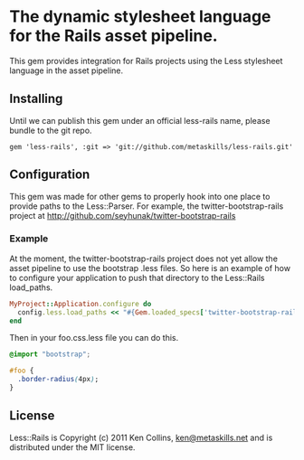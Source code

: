 # The dynamic stylesheet language for the Rails asset pipeline.

This gem provides integration for Rails projects using the Less stylesheet language in the asset pipeline.


## Installing

Until we can publish this gem under an official less-rails name, please bundle to the git repo.

    gem 'less-rails', :git => 'git://github.com/metaskills/less-rails.git'


## Configuration

This gem was made for other gems to properly hook into one place to provide paths to the Less::Parser. For example, the twitter-bootstrap-rails project at http://github.com/seyhunak/twitter-bootstrap-rails


### Example

At the moment, the twitter-bootstrap-rails project does not yet allow the asset pipeline to use the bootstrap .less files. So here is an example of how to configure your application to push that directory to the Less::Rails load_paths.

```ruby
MyProject::Application.configure do
  config.less.load_paths << "#{Gem.loaded_specs['twitter-bootstrap-rails'].full_gem_path}/vendor/assets/stylesheets/bootstrap"
end
```

Then in your foo.css.less file you can do this.

```css
@import "bootstrap";

#foo {
  .border-radius(4px);
}
```


## License

Less::Rails is Copyright (c) 2011 Ken Collins, <ken@metaskills.net> and is distributed under the MIT license.

